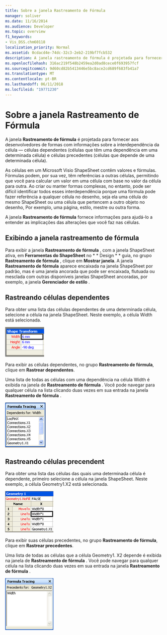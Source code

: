 ```yaml
---
title: Sobre a janela Rastreamento de Fórmula
manager: soliver
ms.date: 11/16/2014
ms.audience: Developer
ms.topic: overview
f1_keywords:
- Vis_DSS.chm60118
localization_priority: Normal
ms.assetid: 0cdacd4e-74dc-32c3-2eb2-219bf7fcb532
description: A janela rastreamento de fórmula é projetada para fornecer aos desenvolvedores de formas com informações sobre a interdependência da célula — células dependentes (células que têm uma dependência em uma determinada célula) e células precedentes (células que depende de uma determinada célula).
ms.openlocfilehash: 316ac219f548b2459ea2d0ad8cece0f693957fcf
ms.sourcegitcommit: 9d60cd82b5413446e5bc8ace2cd689f683fb41a7
ms.translationtype: MT
ms.contentlocale: pt-BR
ms.lasthandoff: 06/11/2018
ms.locfileid: "19771230"
---
```

# <a name="about-the-formula-tracing-window"></a>Sobre a janela Rastreamento de Fórmula

A janela **Rastreamento de fórmula** é projetada para fornecer aos desenvolvedores de formas com informações sobre a interdependência da célula — células dependentes (células que têm uma dependência em uma determinada célula) e células precedentes (células que depende de uma determinada célula). 
  
As células em um Microsoft Visio ShapeSheet contêm valores e fórmulas. Fórmulas podem, por sua vez, têm referências a outras células, permitindo que você para calcular um valor em uma célula com base no valor da célula para outra. Ao criar ou manter formas complexas, no entanto, pode ser difícil identificar todos esses interdependência porque uma fórmula pode fazer referência a qualquer célula no desenho, seja ela uma célula do mesmo ShapeSheet ou uma célula que pertencem a outro objeto no desenho, Por exemplo, uma página, estilo, mestre ou outra forma. 
  
A janela **Rastreamento de fórmula** fornece informações para ajudá-lo a entender as implicações das alterações que você faz nas células. 
  
## <a name="displaying-the-formula-tracing-window"></a>Exibindo a janela rastreamento de fórmula

Para exibir a janela **Rastreamento de fórmula** , com a janela ShapeSheet ativa, em **Ferramentas do ShapeSheet** no * * Design * * guia, no grupo **Rastreamento de fórmula** , clique em **Mostrar janela**. A janela **Rastreamento de fórmula** aparece encaixada na janela ShapeSheet por padrão, mas é uma janela ancorada que pode ser encaixada, flutuada ou mesclada com outras disponíveis janelas ShapeSheet ancoradas, por exemplo, a janela **Gerenciador de estilo** . 
  
## <a name="tracing-dependent-cells"></a>Rastreando células dependentes

Para obter uma lista das células dependentes de uma determinada célula, selecione a célula na janela ShapeSheet. Neste exemplo, a célula Width está selecionada. 
  
![](media/ShapeSheetDependents_UI_01_ZA01039814.gif)
  
Para exibir as células dependentes, no grupo **Rastreamento de fórmula**, clique em **Rastrear dependentes**.
  
Uma lista de todas as células com uma dependência na célula Width é exibida na janela de **Rastreamento de fórmula** . Você pode navegar para qualquer célula na lista clicando duas vezes em sua entrada na janela **Rastreamento de fórmula** . 
  
![](media/ShapeSheetDependents_UI_02_ZA01039815.gif)
  
## <a name="tracing-precendent-cells"></a>Rastreando células precendent

Para obter uma lista das células das quais uma determinada célula é dependente, primeiro selecione a célula na janela ShapeSheet. Neste exemplo, a célula Geometry1.X2 está selecionada. 
  
![](media/ShapeSheetPrecedents_UI_01_ZA01039817.gif)
  
Para exibir suas células precedentes, no grupo **Rastreamento de fórmula**, clique em **Rastrear precedentes**.
  
Uma lista de todas as células que a célula Geometry1. X2 depende é exibida na janela de **Rastreamento de fórmula** . Você pode navegar para qualquer célula na lista clicando duas vezes em sua entrada na janela **Rastreamento de fórmula** . 
  
![](media/ShapeSheetPrecedents_UI_02_ZA01039818.gif)
  

